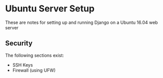 # Ubuntu Server Setup

These are notes for setting up and running Django on a Ubuntu 16.04 web server

## Security

The following sections exist:

- SSH Keys
- Firewall (using UFW)